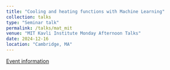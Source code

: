 ```yaml
---
title: "Cooling and heating functions with Machine Learning"
collection: talks
type: "Seminar talk"
permalink: /talks/mat_mit
venue: "MIT Kavli Institute Monday Afternoon Talks"
date: 2024-12-16
location: "Cambridge, MA"
---
```

<a href = 'https://www.space.mit.edu/events/tba-6/'>Event information</a>
